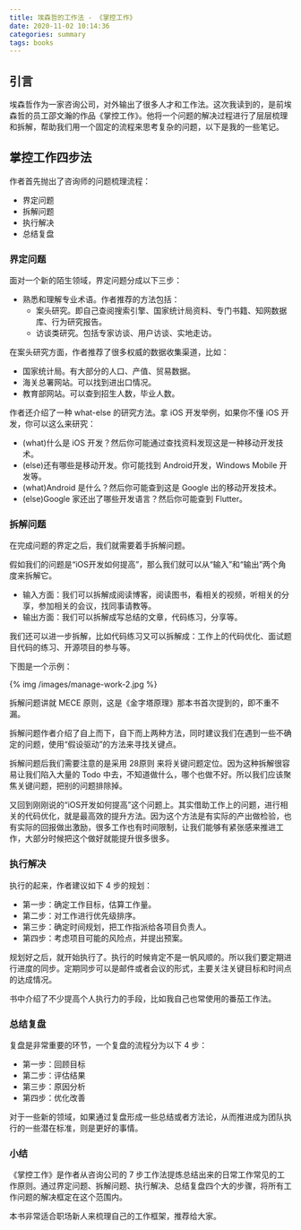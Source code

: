 ```yaml
---
title: 埃森哲的工作法 - 《掌控工作》
date: 2020-11-02 10:14:36
categories: summary
tags: books
---
```


## 引言

埃森哲作为一家咨询公司，对外输出了很多人才和工作法。这次我读到的，是前埃森哲的员工邵文瀚的作品《掌控工作》。他将一个问题的解决过程进行了层层梳理和拆解，帮助我们用一个固定的流程来思考复杂的问题，以下是我的一些笔记。

## 掌控工作四步法

作者首先抛出了咨询师的问题梳理流程：

 - 界定问题
 - 拆解问题
 - 执行解决
 - 总结复盘

### 界定问题

面对一个新的陌生领域，界定问题分成以下三步：

 - 熟悉和理解专业术语。作者推荐的方法包括：
   - 案头研究。即自己查阅搜索引擎、国家统计局资料、专门书籍、知网数据库、行为研究报告。
   - 访谈类研究。包括专家访谈、用户访谈、实地走访。

在案头研究方面，作者推荐了很多权威的数据收集渠道，比如：

 - 国家统计局。有大部分的人口、产值、贸易数据。
 - 海关总署网站。可以找到进出口情况。
 - 教育部网站。可以查到招生人数，毕业人数。

作者还介绍了一种 what-else 的研究方法。拿 iOS 开发举例，如果你不懂 iOS 开发，你可以这么来研究：

 - (what)什么是 iOS 开发？然后你可能通过查找资料发现这是一种移动开发技术。
 - (else)还有哪些是移动开发。你可能找到 Android开发，Windows Mobile 开发等。
 - (what)Android 是什么？然后你可能查到这是 Google 出的移动开发技术。
 - (else)Google 家还出了哪些开发语言？然后你可能查到 Flutter。

### 拆解问题

在完成问题的界定之后，我们就需要着手拆解问题。

假如我们的问题是“iOS开发如何提高”，那么我们就可以从“输入”和“输出”两个角度来拆解它。

 - 输入方面：我们可以拆解成阅读博客，阅读图书，看相关的视频，听相关的分享，参加相关的会议，找同事请教等。
 - 输出方面：我们可以拆解成写总结的文章，代码练习，分享等。

我们还可以进一步拆解，比如代码练习又可以拆解成：工作上的代码优化、面试题目代码的练习、开源项目的参与等。

下图是一个示例：

{% img /images/manage-work-2.jpg %}


拆解问题讲就 MECE 原则，这是《金字塔原理》那本书首次提到的，即不重不漏。

拆解问题作者介绍了自上而下，自下而上两种方法，同时建议我们在遇到一些不确定的问题，使用“假设驱动”的方法来寻找关键点。

拆解问题后我们需要注意的是采用 28原则 来将关键问题定位。因为这种拆解很容易让我们陷入大量的 Todo 中去，不知道做什么，哪个也做不好。所以我们应该聚焦关键问题，把别的问题排除掉。

又回到刚刚说的“iOS开发如何提高”这个问题上。其实借助工作上的问题，进行相关的代码优化，就是最高效的提升方法。因为这个方法是有实际的产出做检验，也有实际的回报做出激励，很多工作也有时间限制，让我们能够有紧张感来推进工作，大部分时候把这个做好就能提升很多很多。

### 执行解决

执行的起来，作者建议如下 4 步的规划：

 - 第一步：确定工作目标，估算工作量。
 - 第二步：对工作进行优先级排序。
 - 第三步：确定时间规划，把工作指派给各项目负责人。
 - 第四步：考虑项目可能的风险点，并提出预案。
 
规划好之后，就开始执行了。执行的时候肯定不是一帆风顺的。所以我们要定期进行进度的同步。定期同步可以是邮件或者会议的形式，主要关注关键目标和时间点的达成情况。

书中介绍了不少提高个人执行力的手段，比如我自己也常使用的番茄工作法。


### 总结复盘

复盘是非常重要的环节，一个复盘的流程分为以下 4 步：

 - 第一步：回顾目标
 - 第二步：评估结果
 - 第三步：原因分析
 - 第四步：优化改善

对于一些新的领域，如果通过复盘形成一些总结或者方法论，从而推进成为团队执行的一些潜在标准，则是更好的事情。

### 小结

《掌控工作》是作者从咨询公司的 7 步工作法提炼总结出来的日常工作常见的工作原则。通过界定问题、拆解问题、执行解决、总结复盘四个大的步骤，将所有工作问题的解决框定在这个范围内。

本书非常适合职场新人来梳理自己的工作框架，推荐给大家。
